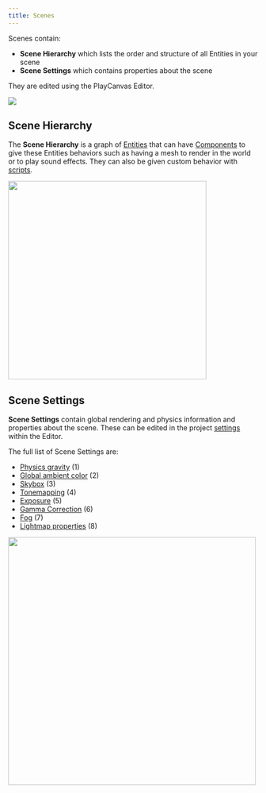```yaml
---
title: Scenes
---
```


Scenes contain:

* **Scene Hierarchy** which lists the order and structure of all Entities in your scene
* **Scene Settings** which contains properties about the scene

They are edited using the PlayCanvas Editor.

![](/img/user-manual/scenes/scene-list.png)

## Scene Hierarchy

The **Scene Hierarchy** is a graph of [Entities](entities) that can have [Components](components) to give these Entities behaviors such as having a mesh to render in the world or to play sound effects. They can also be given custom behavior with [scripts](../scripting).

<img loading="lazy" src="/img/user-manual/scenes/scene-hierarchy.png" width="400" />

## Scene Settings

**Scene Settings** contain global rendering and physics information and properties about the scene. These can be edited in the project [settings](settings) within the Editor.

The full list of Scene Settings are:

* [Physics gravity](settings#gravity) (1)
* [Global ambient color](settings#ambient-color) (2)
* [Skybox](settings#skybox) (3)
* [Tonemapping](settings#tonemapping) (4)
* [Exposure](settings#exposure) (5)
* [Gamma Correction](settings#gamma-correction) (6)
* [Fog](settings#fog) (7)
* [Lightmap properties](settings#lightmapping) (8)

<img loading="lazy" src="/img/user-manual/scenes/scene-settings.png" width="500" />
